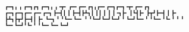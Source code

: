 ┏━┓╻  ╻     ┏━┓┏┓ ┏━┓╻ ╻╺┳╸   ┏━╸┏━╸┏┓╻┏━╸┏━┓┏━┓╺┳╸┏━╸┏┓ ┏━┓┏━┓┏━╸┏━╸┏━┓
┣━┫┃  ┃     ┣━┫┣┻┓┃ ┃┃ ┃ ┃    ┃╺┓┣╸ ┃┗┫┣╸ ┣┳┛┣━┫ ┃ ┣╸ ┣┻┓┣┳┛┣━┫┃  ┣╸ ┗━┓
╹ ╹┗━╸┗━╸   ╹ ╹┗━┛┗━┛┗━┛ ╹    ┗━┛┗━╸╹ ╹┗━╸╹┗╸╹ ╹ ╹ ┗━╸┗━┛╹┗╸╹ ╹┗━╸┗━╸┗━┛
